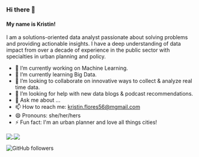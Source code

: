 ### Hi there 👋

#### My name is Kristin! 

I am a solutions-oriented data analyst passionate about solving problems and providing actionable insights. I have a deep understanding of data impact from over a decade of experience in the public sector with specialties in urban planning and policy.

- 🔭 I’m currently working on Machine Learning. 
- 🌱 I’m currently learning Big Data. 
- 👯 I’m looking to collaborate on innovative ways to collect & analyze real time data. 
- 🤔 I’m looking for help with new data blogs & podcast recommendations. 
- 💬 Ask me about ...
- 📫 How to reach me: <kristin.flores56@mgmail.com>
- 😄 Pronouns: she/her/hers
- ⚡ Fun fact: I'm an urban planner and love all things cities!

<a href="https://github-readme-stats.vercel.app/api?username=kflores56&show_icons=true&theme=vue-dark">
  <img align="center" src="https://github-readme-stats.vercel.app/api?username=kflores56&show_icons=true&theme=vue-dark" />
</a>
<a href="https://github.com/kflores56/convoychat">
  <img align="center" src="https://github-readme-stats.vercel.app/api/top-langs/?username=kflores56&layout=compact" />
</a>

![GitHub followers](https://img.shields.io/github/followers/kflores56?label=Follow)
